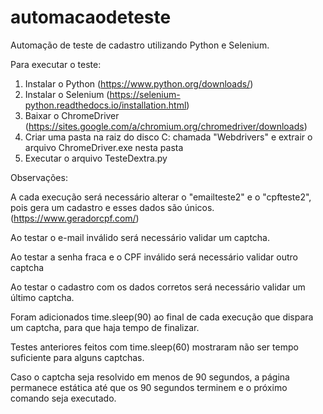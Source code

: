 # automacaodeteste
Automação de teste de cadastro utilizando Python e Selenium.

Para executar o teste:

1. Instalar o Python (https://www.python.org/downloads/)
2. Instalar o Selenium (https://selenium-python.readthedocs.io/installation.html)
3. Baixar o ChromeDriver (https://sites.google.com/a/chromium.org/chromedriver/downloads)
4. Criar uma pasta na raiz do disco C: chamada "Webdrivers" e extrair o arquivo ChromeDriver.exe nesta pasta
5. Executar o arquivo TesteDextra.py

Observações: 

A cada execução será necessário alterar o "emailteste2" e o "cpfteste2", pois gera um cadastro e esses dados são únicos. (https://www.geradorcpf.com/)

Ao testar o e-mail inválido será necessário validar um captcha.

Ao testar a senha fraca e o CPF inválido será necessário validar outro captcha

Ao testar o cadastro com os dados corretos será necessário validar um último captcha.

Foram adicionados time.sleep(90) ao final de cada execução que dispara um captcha, para que haja tempo de finalizar.

Testes anteriores feitos com time.sleep(60) mostraram não ser tempo suficiente para alguns captchas.

Caso o captcha seja resolvido em menos de 90 segundos, a página permanece estática até que os 90 segundos terminem e o próximo comando seja executado.
